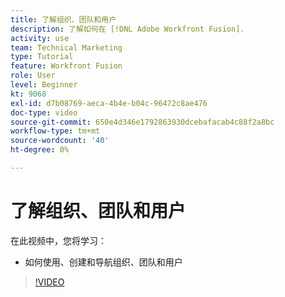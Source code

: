 ```yaml
---
title: 了解组织、团队和用户
description: 了解如何在 [!DNL Adobe Workfront Fusion].
activity: use
team: Technical Marketing
type: Tutorial
feature: Workfront Fusion
role: User
level: Beginner
kt: 9068
exl-id: d7b08769-aeca-4b4e-b04c-96472c8ae476
doc-type: video
source-git-commit: 650e4d346e1792863930dcebafacab4c88f2a8bc
workflow-type: tm+mt
source-wordcount: '40'
ht-degree: 0%

---
```


# 了解组织、团队和用户

在此视频中，您将学习：

* 如何使用、创建和导航组织、团队和用户

>[!VIDEO](https://video.tv.adobe.com/v/335309/?quality=12&learn=on)
